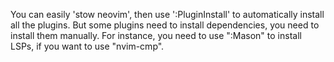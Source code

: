 You can easily 'stow neovim', then use ':PluginInstall' to automatically install all the plugins.
But some plugins need to install dependencies, you need to install them manually.
For instance, you need to use ":Mason" to install LSPs, if you want to use "nvim-cmp".
